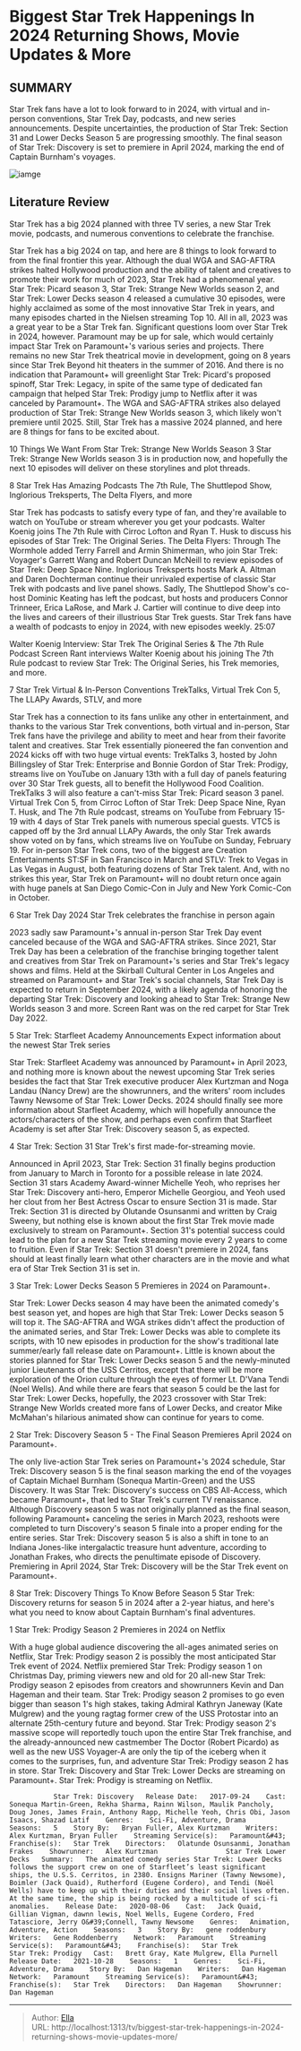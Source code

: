 # Biggest Star Trek Happenings In 2024 Returning Shows, Movie Updates &amp; More


## SUMMARY 


 Star Trek fans have a lot to look forward to in 2024, with virtual and in-person conventions, Star Trek Day, podcasts, and new series announcements. 
 Despite uncertainties, the production of Star Trek: Section 31 and Lower Decks Season 5 are progressing smoothly. 
 The final season of Star Trek: Discovery is set to premiere in April 2024, marking the end of Captain Burnham&#39;s voyages. 

![iamge](https://static1.srcdn.com/wordpress/wp-content/uploads/2024/01/x-star-trek-things-to-look-forward-to-in-2024.jpg)

## Literature Review
Star Trek has a big 2024 planned with three TV series, a new Star Trek movie, podcasts, and numerous conventions to celebrate the franchise.




Star Trek has a big 2024 on tap, and here are 8 things to look forward to from the final frontier this year. Although the dual WGA and SAG-AFTRA strikes halted Hollywood production and the ability of talent and creatives to promote their work for much of 2023, Star Trek had a phenomenal year. Star Trek: Picard season 3, Star Trek: Strange New Worlds season 2, and Star Trek: Lower Decks season 4 released a cumulative 30 episodes, were highly acclaimed as some of the most innovative Star Trek in years, and many episodes charted in the Nielsen streaming Top 10. All in all, 2023 was a great year to be a Star Trek fan.
Significant questions loom over Star Trek in 2024, however. Paramount may be up for sale, which would certainly impact Star Trek on Paramount&#43;&#39;s various series and projects. There remains no new Star Trek theatrical movie in development, going on 8 years since Star Trek Beyond hit theaters in the summer of 2016. And there is no indication that Paramount&#43; will greenlight Star Trek: Picard&#39;s proposed spinoff, Star Trek: Legacy, in spite of the same type of dedicated fan campaign that helped Star Trek: Prodigy jump to Netflix after it was canceled by Paramount&#43;. The WGA and SAG-AFTRA strikes also delayed production of Star Trek: Strange New Worlds season 3, which likely won&#39;t premiere until 2025. Still, Star Trek has a massive 2024 planned, and here are 8 things for fans to be excited about.
            
 
 10 Things We Want From Star Trek: Strange New Worlds Season 3 
Star Trek: Strange New Worlds season 3 is in production now, and hopefully the next 10 episodes will deliver on these storylines and plot threads.













 








 8  Star Trek Has Amazing Podcasts 
The 7th Rule, The Shuttlepod Show, Inglorious Treksperts, The Delta Flyers, and more


 







Star Trek has podcasts to satisfy every type of fan, and they&#39;re available to watch on YouTube or stream wherever you get your podcasts. Walter Koenig joins The 7th Rule with Cirroc Lofton and Ryan T. Husk to discuss his episodes of Star Trek: The Original Series. The Delta Flyers: Through The Wormhole added Terry Farrell and Armin Shimerman, who join Star Trek: Voyager&#39;s Garrett Wang and Robert Duncan McNeill to review episodes of Star Trek: Deep Space Nine. Inglorious Treksperts hosts Mark A. Altman and Daren Dochterman continue their unrivaled expertise of classic Star Trek with podcasts and live panel shows. Sadly, The Shuttlepod Show&#39;s co-host Dominic Keating has left the podcast, but hosts and producers Connor Trinneer, Erica LaRose, and Mark J. Cartier will continue to dive deep into the lives and careers of their illustrious Star Trek guests. Star Trek fans have a wealth of podcasts to enjoy in 2024, with new episodes weekly.
 25:07                  
 
 Walter Koenig Interview: Star Trek The Original Series &amp; The 7th Rule Podcast 
Screen Rant interviews Walter Koenig about his joining The 7th Rule podcast to review Star Trek: The Original Series, his Trek memories, and more.









 7  Star Trek Virtual &amp; In-Person Conventions 
TrekTalks, Virtual Trek Con 5, The LLAPy Awards, STLV, and more
        

Star Trek has a connection to its fans unlike any other in entertainment, and thanks to the various Star Trek conventions, both virtual and in-person, Star Trek fans have the privilege and ability to meet and hear from their favorite talent and creatives. Star Trek essentially pioneered the fan convention and 2024 kicks off with two huge virtual events: TrekTalks 3, hosted by John Billingsley of Star Trek: Enterprise and Bonnie Gordon of Star Trek: Prodigy, streams live on YouTube on January 13th with a full day of panels featuring over 30 Star Trek guests, all to benefit the Hollywood Food Coalition. TrekTalks 3 will also feature a can&#39;t-miss Star Trek: Picard season 3 panel.
Virtual Trek Con 5, from Cirroc Lofton of Star Trek: Deep Space Nine, Ryan T. Husk, and The 7th Rule podcast, streams on YouTube from February 15-19 with 4 days of Star Trek panels with numerous special guests. VTC5 is capped off by the 3rd annual LLAPy Awards, the only Star Trek awards show voted on by fans, which streams live on YouTube on Sunday, February 19. For in-person Star Trek cons, two of the biggest are Creation Entertainments ST:SF in San Francisco in March and STLV: Trek to Vegas in Las Vegas in August, both featuring dozens of Star Trek talent. And, with no strikes this year, Star Trek on Paramount&#43; will no doubt return once again with huge panels at San Diego Comic-Con in July and New York Comic-Con in October.





 6  Star Trek Day 2024 
Star Trek celebrates the franchise in person again
        

2023 sadly saw Paramount&#43;&#39;s annual in-person Star Trek Day event canceled because of the WGA and SAG-AFTRA strikes. Since 2021, Star Trek Day has been a celebration of the franchise bringing together talent and creatives from Star Trek on Paramount&#43;&#39;s series and Star Trek&#39;s legacy shows and films. Held at the Skirball Cultural Center in Los Angeles and streamed on Paramount&#43; and Star Trek&#39;s social channels, Star Trek Day is expected to return in September 2024, with a likely agenda of honoring the departing Star Trek: Discovery and looking ahead to Star Trek: Strange New Worlds season 3 and more.
Screen Rant was on the red carpet for Star Trek Day 2022. 






 5  Star Trek: Starfleet Academy Announcements 
Expect information about the newest Star Trek series
        

Star Trek: Starfleet Academy was announced by Paramount&#43; in April 2023, and nothing more is known about the newest upcoming Star Trek series besides the fact that Star Trek executive producer Alex Kurtzman and Noga Landau (Nancy Drew) are the showrunners, and the writers&#39; room includes Tawny Newsome of Star Trek: Lower Decks. 2024 should finally see more information about Starfleet Academy, which will hopefully announce the actors/characters of the show, and perhaps even confirm that Starfleet Academy is set after Star Trek: Discovery season 5, as expected.





 4  Star Trek: Section 31 
Star Trek&#39;s first made-for-streaming movie.
        

Announced in April 2023, Star Trek: Section 31 finally begins production from January to March in Toronto for a possible release in late 2024. Section 31 stars Academy Award-winner Michelle Yeoh, who reprises her Star Trek: Discovery anti-hero, Emperor Michelle Georgiou, and Yeoh used her clout from her Best Actress Oscar to ensure Section 31 is made. Star Trek: Section 31 is directed by Olutande Osunsanmi and written by Craig Sweeny, but nothing else is known about the first Star Trek movie made exclusively to stream on Paramount&#43;. Section 31&#39;s potential success could lead to the plan for a new Star Trek streaming movie every 2 years to come to fruition. Even if Star Trek: Section 31 doesn&#39;t premiere in 2024, fans should at least finally learn what other characters are in the movie and what era of Star Trek Section 31 is set in.





 3  Star Trek: Lower Decks Season 5 
Premieres in 2024 on Paramount&#43;.


 







Star Trek: Lower Decks season 4 may have been the animated comedy&#39;s best season yet, and hopes are high that Star Trek: Lower Decks season 5 will top it. The SAG-AFTRA and WGA strikes didn&#39;t affect the production of the animated series, and Star Trek: Lower Decks was able to complete its scripts, with 10 new episodes in production for the show&#39;s traditional late summer/early fall release date on Paramount&#43;. Little is known about the stories planned for Star Trek: Lower Decks season 5 and the newly-minuted junior Lieutenants of the USS Cerritos, except that there will be more exploration of the Orion culture through the eyes of former Lt. D&#39;Vana Tendi (Noel Wells). And while there are fears that season 5 could be the last for Star Trek: Lower Decks, hopefully, the 2023 crossover with Star Trek: Strange New Worlds created more fans of Lower Decks, and creator Mike McMahan&#39;s hilarious animated show can continue for years to come.





 2  Star Trek: Discovery Season 5 - The Final Season 
Premieres April 2024 on Paramount&#43;.


 







The only live-action Star Trek series on Paramount&#43;&#39;s 2024 schedule, Star Trek: Discovery season 5 is the final season marking the end of the voyages of Captain Michael Burnham (Sonequa Martin-Green) and the USS Discovery. It was Star Trek: Discovery&#39;s success on CBS All-Access, which became Paramount&#43;, that led to Star Trek&#39;s current TV renaissance. Although Discovery season 5 was not originally planned as the final season, following Paramount&#43; canceling the series in March 2023, reshoots were completed to turn Discovery&#39;s season 5 finale into a proper ending for the entire series. Star Trek: Discovery season 5 is also a shift in tone to an Indiana Jones-like intergalactic treasure hunt adventure, according to Jonathan Frakes, who directs the penultimate episode of Discovery. Premiering in April 2024, Star Trek: Discovery will be the Star Trek event on Paramount&#43;.
            
 
 8 Star Trek: Discovery Things To Know Before Season 5 
Star Trek: Discovery returns for season 5 in 2024 after a 2-year hiatus, and here&#39;s what you need to know about Captain Burnham&#39;s final adventures.









 1  Star Trek: Prodigy Season 2 
Premieres in 2024 on Netflix


 







With a huge global audience discovering the all-ages animated series on Netflix, Star Trek: Prodigy season 2 is possibly the most anticipated Star Trek event of 2024. Netflix premiered Star Trek: Prodigy season 1 on Christmas Day, priming viewers new and old for 20 all-new Star Trek: Prodigy season 2 episodes from creators and showrunners Kevin and Dan Hageman and their team. Star Trek: Prodigy season 2 promises to go even bigger than season 1&#39;s high stakes, taking Admiral Kathryn Janeway (Kate Mulgrew) and the young ragtag former crew of the USS Protostar into an alternate 25th-century future and beyond. Star Trek: Prodigy season 2&#39;s massive scope will reportedly touch upon the entire Star Trek franchise, and the already-announced new castmember The Doctor (Robert Picardo) as well as the new USS Voyager-A are only the tip of the iceberg when it comes to the surprises, fun, and adventure Star Trek: Prodigy season 2 has in store.
Star Trek: Discovery and Star Trek: Lower Decks are streaming on Paramount&#43;. Star Trek: Prodigy is streaming on Netflix. 

               Star Trek: Discovery   Release Date:   2017-09-24    Cast:   Sonequa Martin-Green, Rekha Sharma, Rainn Wilson, Maulik Pancholy, Doug Jones, James Frain, Anthony Rapp, Michelle Yeoh, Chris Obi, Jason Isaacs, Shazad Latif    Genres:    Sci-Fi, Adventure, Drama    Seasons:   5    Story By:   Bryan Fuller, Alex Kurtzman    Writers:   Alex Kurtzman, Bryan Fuller    Streaming Service(s):   Paramount&#43;    Franchise(s):   Star Trek    Directors:   Olatunde Osunsanmi, Jonathan Frakes    Showrunner:   Alex Kurtzman                 Star Trek Lower Decks   Summary:   The animated comedy series Star Trek: Lower Decks follows the support crew on one of Starfleet’s least significant ships, the U.S.S. Cerritos, in 2380. Ensigns Mariner (Tawny Newsome), Boimler (Jack Quaid), Rutherford (Eugene Cordero), and Tendi (Noël Wells) have to keep up with their duties and their social lives often. At the same time, the ship is being rocked by a multitude of sci-fi anomalies.    Release Date:   2020-08-06    Cast:   Jack Quaid, Gillian Vigman, dawnn lewis, Noel Wells, Eugene Cordero, Fred Tatasciore, Jerry O&#39;Connell, Tawny Newsome    Genres:   Animation, Adventure, Action    Seasons:   3    Story By:   gene roddenbury    Writers:   Gene Roddenberry    Network:   Paramount    Streaming Service(s):   Paramount&#43;    Franchise(s):   Star Trek                 Star Trek: Prodigy   Cast:   Brett Gray, Kate Mulgrew, Ella Purnell    Release Date:   2021-10-28    Seasons:   1    Genres:    Sci-Fi, Adventure, Drama    Story By:   Dan Hageman    Writers:   Dan Hageman    Network:   Paramount    Streaming Service(s):   Paramount&#43;    Franchise(s):   Star Trek    Directors:   Dan Hageman    Showrunner:   Dan Hageman      

---

> Author: [Ella](https://instagram.hk.cn/)  
> URL: http://localhost:1313/tv/biggest-star-trek-happenings-in-2024-returning-shows-movie-updates-more/  

